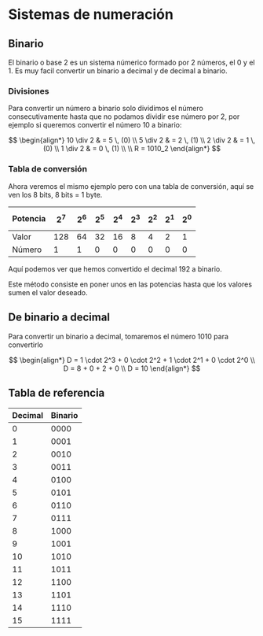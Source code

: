# Sistemas de numeración

## Binario
El binario o base 2 es un sistema númerico formado por 2 números, el 0 y el 1. Es muy facil convertir un binario a decimal y de decimal a binario.


### Divisiones
Para convertir un número a binario solo dividimos el número consecutivamente hasta que no podamos dividir ese número por 2, por ejemplo si queremos convertir el número 10 a binario:

$$
\begin{align*}
10 \div 2 & = 5 \, (0) \\
5 \div 2 & = 2 \, (1) \\
2 \div 2 & = 1 \, (0) \\
1 \div 2 & = 0 \, (1) \\
\\
R = 1010_2
\end{align*}
$$


### Tabla de conversión
Ahora veremos el mismo ejemplo pero con una tabla de conversión, aquí se ven los 8 bits, 8 bits = 1 byte.

| Potencia | $$2^7$$| $$2^6$$   | $$2^5$$   | $$2^4$$   | $$2^3$$   | $$2^2$$   | $$2^1$$   | $$2^0$$   |
|----------|-------|-------|-------|-------|-------|-------|-------|-------|
| Valor    |  128  |  64   |  32   |  16   |   8   |   4   |   2   |   1   |
| Número   |   1   |   1   |   0   |   0   |   0   |   0   |   0   |   0   |

Aquí podemos ver que hemos convertido el decimal 192 a binario.

Este método consiste en poner unos en las potencias hasta que los valores sumen el valor deseado.

## De binario a decimal
Para convertir un binario a decimal, tomaremos el número 1010 para convertirlo

$$
\begin{align*}
D = 1 \cdot 2^3 + 0 \cdot 2^2 + 1 \cdot 2^1 + 0 \cdot 2^0 \\
D = 8 + 0 + 2 + 0 \\
D = 10
\end{align*}
$$

## Tabla de referencia

| Decimal | Binario  |
|---------|----------|
|    0    |  0000    |
|    1    |  0001    |
|    2    |  0010    |
|    3    |  0011    |
|    4    |  0100    |
|    5    |  0101    |
|    6    |  0110    |
|    7    |  0111    |
|    8    |  1000    |
|    9    |  1001    |
|   10    |  1010    |
|   11    |  1011    |
|   12    |  1100    |
|   13    |  1101    |
|   14    |  1110    |
|   15    |  1111    |


